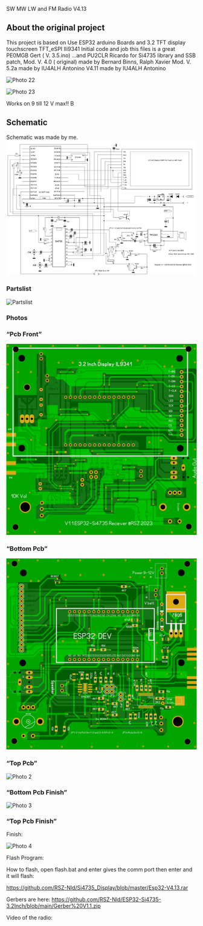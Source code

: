 SW MW LW and FM Radio  V4.13 
## About the original project
This project is based on 
Use ESP32 arduino Boards and 3.2 TFT display touchscreen TFT_eSPI Ili9341
Initial code and job this files is a great PE0MGB Gert ( V. 3.5.ino) ...and PU2CLR Ricardo for Si4735 library and SSB patch,
Mod. V. 4.0 ( original) made by Bernard Binns, Ralph Xavier
Mod. V. 5.2a made by  IU4ALH Antonino
V4.11 made by  IU4ALH Antonino

![Photo 22]( )

![Photo 23]( )

Works on 9 till 12 V max!! B
## Schematic
Schematic was made by me.
![Schematic]( https://github.com/RSZ-Nld/ESP32-Si4735-3.2Inch/blob/main/Diagram.JPG)
### Partslist
![Partslist]( )
### Photos
### “Pcb Front”
![Top]( https://github.com/RSZ-Nld/ESP32-Si4735-3.2Inch/blob/main/Front-Pcb.JPG)
### “Bottom Pcb”
![Photo 1]( https://github.com/RSZ-Nld/ESP32-Si4735-3.2Inch/blob/main/Back-Pcb.JPG)
### “Top Pcb”
![Photo 2]( )
### “Bottom Pcb Finish”
![Photo 3]( )
### “Top Pcb Finish”

Finish:

![Photo 4]( )

Flash Program:

How to flash, open flash.bat and enter gives the comm port then enter and it will flash:

https://github.com/RSZ-Nld/Si4735_Display/blob/master/Esp32-V4.13.rar



Gerbers are here:
https://github.com/RSZ-Nld/ESP32-Si4735-3.2Inch/blob/main/Gerber%20V1.1.zip

Video of the radio:  
